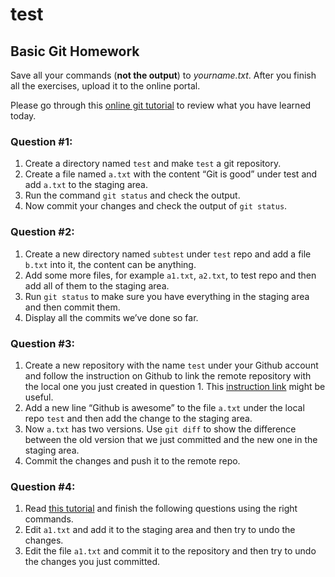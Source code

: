 # test
## Basic Git Homework

Save all your commands (**not the output**) to *yourname.txt*. After you finish all the exercises, upload it to the online portal.

Please go through this [online git tutorial](https://try.github.io/levels/1/challenges/1) to review what you have learned today.

### Question #1: 
1. Create a directory named `test` and make `test` a git repository.
2. Create a file named `a.txt` with the content “Git is good” under test and add `a.txt` to the staging area.
3. Run the command `git status` and check the output.
3. Now commit your changes and check the output of `git status`.

### Question #2:
1. Create a new directory named `subtest` under `test` repo and add a file `b.txt` into it, the content can be anything.
2. Add some more files, for example `a1.txt`, `a2.txt`, to test repo and then add all of them to the staging area.
3. Run `git status` to make sure you have everything in the staging area and then commit them.
4. Display all the commits we’ve done so far.

### Question #3:
1. Create a new repository with the name `test` under your Github account and follow the instruction on Github to link the remote repository with the local one you just created in question 1. This [instruction link](https://help.github.com/articles/adding-a-remote/) might be useful.
2. Add a new line “Github is awesome” to the file `a.txt` under the local repo `test` and then add the change to the staging area.
3. Now `a.txt` has two versions. Use `git diff` to show the difference between the old version that we just committed and the new one in the staging area.
4. Commit the changes and push it to the remote repo.

### Question #4:
1. Read [this tutorial](https://www.atlassian.com/git/tutorials/resetting-checking-out-and-reverting) and finish the following questions using the right commands.
2. Edit `a1.txt` and add it to the staging area and then try to undo the changes.
3. Edit the file `a1.txt` and commit it to the repository and then try to undo the changes you just committed.
